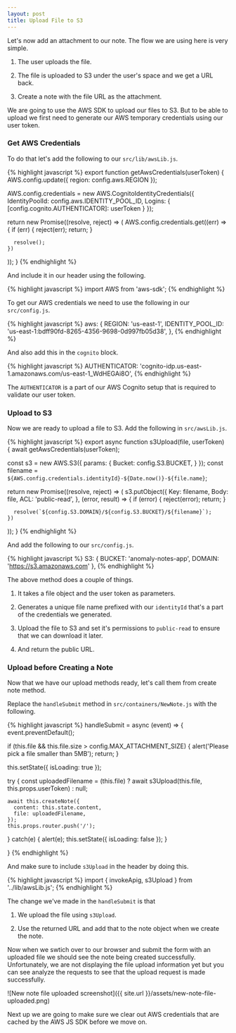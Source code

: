 ```yaml
---
layout: post
title: Upload File to S3
---
```


Let's now add an attachment to our note. The flow we are using here is very simple.

1. The user uploads the file.

2. The file is uploaded to S3 under the user's space and we get a URL back. 

3. Create a note with the file URL as the attachment.

We are going to use the AWS SDK to upload our files to S3. But to be able to upload we first need to generate our AWS temporary credentials using our user token.

### Get AWS Credentials

To do that let's add the following to our `src/lib/awsLib.js`.

{% highlight javascript %}
export function getAwsCredentials(userToken) {
  AWS.config.update({ region: config.aws.REGION });

  AWS.config.credentials = new AWS.CognitoIdentityCredentials({
    IdentityPoolId: config.aws.IDENTITY_POOL_ID,
    Logins: {
      [config.cognito.AUTHENTICATOR]: userToken
    }
  });

  return new Promise((resolve, reject) => (
    AWS.config.credentials.get((err) => {
      if (err) {
        reject(err);
        return;
      }

      resolve();
    })
  ));
}
{% endhighlight %}

And include it in our header using the following.

{% highlight javascript %}
import AWS from 'aws-sdk';
{% endhighlight %}

To get our AWS credentials we need to use the following in our `src/config.js`.

{% highlight javascript %}
aws: {
  REGION: 'us-east-1',
  IDENTITY_POOL_ID: 'us-east-1:bdff90fd-8265-4356-9698-0d997fb05d38',
},
{% endhighlight %}

And also add this in the `cognito` block.

{% highlight javascript %}
AUTHENTICATOR: 'cognito-idp.us-east-1.amazonaws.com/us-east-1_WdHEGAi8O',
{% endhighlight %}

The `AUTHENTICATOR` is a part of our AWS Cognito setup that is required to validate our user token. 

### Upload to S3

Now we are ready to upload a file to S3. Add the following in `src/awsLib.js`.

{% highlight javascript %}
export async function s3Upload(file, userToken) {
  await getAwsCredentials(userToken);

  const s3 = new AWS.S3({
    params: {
      Bucket: config.S3.BUCKET,
    }
  });
  const filename = `${AWS.config.credentials.identityId}-${Date.now()}-${file.name}`;

  return new Promise((resolve, reject) => (
    s3.putObject({
      Key: filename,
      Body: file,
      ACL: 'public-read',
    },
    (error, result) => {
      if (error) {
        reject(error);
        return;
      }

      resolve(`${config.S3.DOMAIN}/${config.S3.BUCKET}/${filename}`);
    })
  ));
}
{% endhighlight %}

And add the following to our `src/config.js`.

{% highlight javascript %}
S3: {
  BUCKET: 'anomaly-notes-app',
  DOMAIN: 'https://s3.amazonaws.com'
},
{% endhighlight %}

The above method does a couple of things.

1. It takes a file object and the user token as parameters.

2. Generates a unique file name prefixed with our `identityId` that's a part of the credentials we generated.

3. Upload the file to S3 and set it's permissions to `public-read` to ensure that we can download it later.

4. And return the public URL.

### Upload before Creating a Note

Now that we have our upload methods ready, let's call them from create note method.

Replace the `handleSubmit` method in `src/containers/NewNote.js` with the following.

{% highlight javascript %}
handleSubmit = async (event) => {
  event.preventDefault();

  if (this.file && this.file.size > config.MAX_ATTACHMENT_SIZE) {
    alert('Please pick a file smaller than 5MB');
    return;
  }

  this.setState({ isLoading: true });

  try {
    const uploadedFilename = (this.file)
      ? await s3Upload(this.file, this.props.userToken)
      : null;

    await this.createNote({
      content: this.state.content,
      file: uploadedFilename,
    });
    this.props.router.push('/');
  }
  catch(e) {
    alert(e);
    this.setState({ isLoading: false });
  }

}
{% endhighlight %}

And make sure to include `s3Upload` in the header by doing this.

{% highlight javascript %}
import { invokeApig, s3Upload } from '../lib/awsLib.js';
{% endhighlight %}

The change we've made in the `handleSubmit` is that

1. We upload the file using `s3Upload`.

2. Use the returned URL and add that to the note object when we create the note.

Now when we swtich over to our browser and submit the form with an uploaded file we should see the note being created successfully. Unfortunately, we are not displaying the file upload information yet but you can see analyze the requests to see that the upload request is made successfully.

![New note file uploaded screenshot]({{ site.url }}/assets/new-note-file-uploaded.png)

Next up we are going to make sure we clear out AWS credentials that are cached by the AWS JS SDK before we move on.
